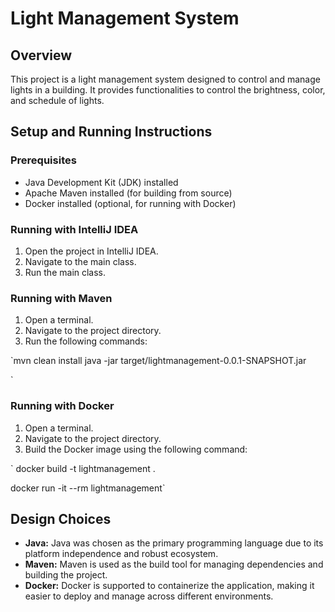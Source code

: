 # Light Management System

## Overview
This project is a light management system designed to control and manage lights in a building. It provides functionalities to control the brightness, color, and schedule of lights.

## Setup and Running Instructions

### Prerequisites
- Java Development Kit (JDK) installed
- Apache Maven installed (for building from source)
- Docker installed (optional, for running with Docker)

### Running with IntelliJ IDEA
1. Open the project in IntelliJ IDEA.
2. Navigate to the main class.
3. Run the main class.

### Running with Maven
1. Open a terminal.
2. Navigate to the project directory.
3. Run the following commands:

`mvn clean install
java -jar target/lightmanagement-0.0.1-SNAPSHOT.jar

`


### Running with Docker
1. Open a terminal.
2. Navigate to the project directory.
3. Build the Docker image using the following command:

`
docker build -t lightmanagement .

docker run -it --rm lightmanagement`



## Design Choices
- **Java:** Java was chosen as the primary programming language due to its platform independence and robust ecosystem.
- **Maven:** Maven is used as the build tool for managing dependencies and building the project.
- **Docker:** Docker is supported to containerize the application, making it easier to deploy and manage across different environments.

